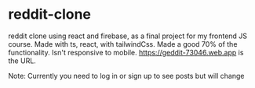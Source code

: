 # reddit-clone

reddit clone using react and firebase, as a final project for my frontend JS course.
Made with ts, react, with tailwindCss.
Made a good 70% of the functionality. 
Isn't responsive to mobile.
https://geddit-73046.web.app is the URL.

Note: Currently you need to log in or sign up to see posts but will change
